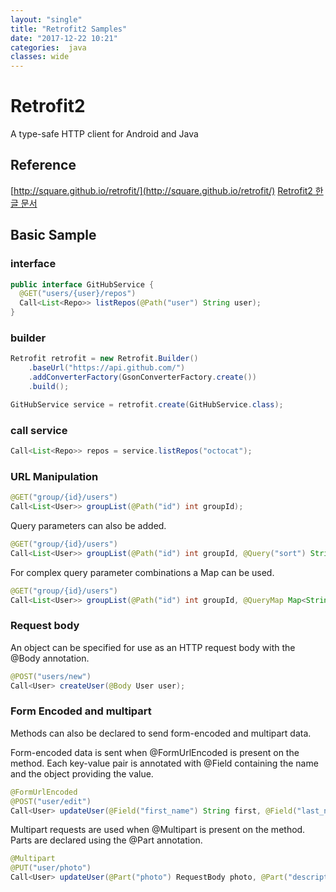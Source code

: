 ```yaml
---
layout: "single"
title: "Retrofit2 Samples"
date: "2017-12-22 10:21"
categories:  java
classes: wide
---
```


# Retrofit2

A type-safe HTTP client for Android and Java

## Reference
[http://square.github.io/retrofit/](http://square.github.io/retrofit/)
[Retrofit2 한글 문서](http://devflow.github.io/retrofit-kr/)

## Basic Sample
### interface
```java
public interface GitHubService {
  @GET("users/{user}/repos")
  Call<List<Repo>> listRepos(@Path("user") String user);
}
```

### builder
```java
Retrofit retrofit = new Retrofit.Builder()
    .baseUrl("https://api.github.com/")
    .addConverterFactory(GsonConverterFactory.create())
    .build();

GitHubService service = retrofit.create(GitHubService.class);
```

### call service
```java
Call<List<Repo>> repos = service.listRepos("octocat");
```

### URL Manipulation

```java
@GET("group/{id}/users")
Call<List<User>> groupList(@Path("id") int groupId);
```

Query parameters can also be added.

```java
@GET("group/{id}/users")
Call<List<User>> groupList(@Path("id") int groupId, @Query("sort") String sort);
```

For complex query parameter combinations a Map can be used.

```java
@GET("group/{id}/users")
Call<List<User>> groupList(@Path("id") int groupId, @QueryMap Map<String, String> options);
```

### Request body

An object can be specified for use as an HTTP request body with the @Body annotation.


```java
@POST("users/new")
Call<User> createUser(@Body User user);
```
### Form Encoded and multipart

Methods can also be declared to send form-encoded and multipart data.

Form-encoded data is sent when @FormUrlEncoded is present on the method. Each key-value pair is annotated with @Field containing the name and the object providing the value.

```java
@FormUrlEncoded
@POST("user/edit")
Call<User> updateUser(@Field("first_name") String first, @Field("last_name") String last);
```

Multipart requests are used when @Multipart is present on the method. Parts are declared using the @Part annotation.
```java
@Multipart
@PUT("user/photo")
Call<User> updateUser(@Part("photo") RequestBody photo, @Part("description") RequestBody description);
```

